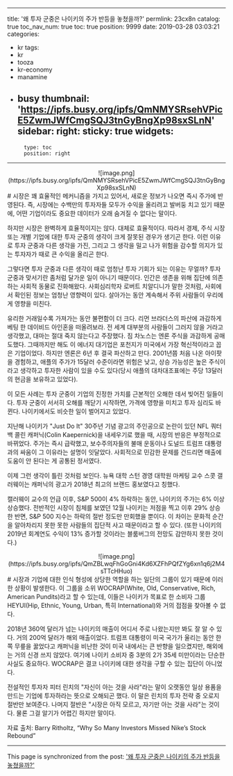 
---
title: '왜 투자 군중은 나이키의 주가 반등을 놓쳤을까?'
permlink: 23cx8n
catalog: true
toc_nav_num: true
toc: true
position: 9999
date: 2019-03-28 03:03:21
categories:
- kr
tags:
- kr
- tooza
- kr-economy
- manamine
- busy
thumbnail: 'https://ipfs.busy.org/ipfs/QmNMYSRsehVPicE5ZwmJWfCmgSQJ3tnGyBngXp98sxSLnN'
sidebar:
    right:
        sticky: true
widgets:
    -
        type: toc
        position: right
---


<center>
![image.png](https://ipfs.busy.org/ipfs/QmNMYSRsehVPicE5ZwmJWfCmgSQJ3tnGyBngXp98sxSLnN)
</center>
#
시장은 꽤 효율적인 메커니즘을 가지고 있어서, 새로운 정보가 나오면 즉시 주가에 반영된다. 즉, 시장에는 수백만의 투자자들 모두가 수익을 올리려고 발버둥 치고 있기 때문에, 어떤 기업이라도 중요한 데이터가 오래 숨겨질 수 없다는 말이다.  

하지만 시장은 완벽하게 효율적이지는 않다. 대체로 효율적이다. 따라서 경제, 주식 시장 또는 개별 기업에 대한 투자 군중의 생각이 크게 잘못된 경우가 생기곤 한다. 이런 이유로 투자 군중과 다른 생각을 가진, 그리고 그 생각을 밀고 나가 위험을 감수할 의지가 있는 투자자가 때로 큰 수익을 올리곤 한다.  

그렇다면 투자 군중과 다른 생각이 때로 엄청난 투자 기회가 되는 이유는 무얼까? 투자 군중과 맞서기란 좀처럼 달가운 일이 아니기 때문이다. 인간은 생존을 위해 집단에 의존하는 사회적 동물로 진화해왔다. 사회심리학자 로버트 치알디니가 말한 것처럼, 사회에서 확인된 정보는 엄청난 영향력이 있다. 살아가는 동안 계속해서 주위 사람들이 우리에게 영향을 미친다.  

유리한 거래일수록 가져가는 동안 불편함이 더 크다. 리먼 브라더스의 파산에 과감하게 베팅 한 데이비드 아인혼을 떠올려보라. 전 세계 대부분의 사람들이 그러지 않을 거라고 생각했고, 대마는 절대 죽지 않는다고 주장했다. 짐 차노스는 엔론 주식을 과감하게 공매도했다. 그때까지만 해도 이 에너지 대기업은 포천지가 미국에서 가장 혁신적이라고 꼽은 기업이었다. 하지만 엔론은 6년 후 결국 파산하고 만다. 2001년쯤 처음 나온 아이팟을 경험하고, 애플의 주가가 15달러 수준이라면 위험은 낮고, 상승 가능성은 높은 주식이라고 생각하고 투자한 사람이 있을 수도 있다(당시 애플의 대차대조표에는 주당 13달러의 현금을 보유하고 있었다). 

이 모든 사례는 투자 군중이 기업의 진정한 가치를 근본적인 오해한 데서 빚어진 일들이다. 투자 군중이 서서히 오해를 깨닫기 시작하면, 가격에 영향을 미치고 투자 심리도 바뀐다. 나이키에서도 비슷한 일이 벌어지고 있었다.  

지난해 나이키가 "Just Do It" 30주년 기념 광고의 주인공으로 논란이 있던 NFL 쿼터백 콜린 캐퍼닉(Colin Kaepernick)을 내세우기로 했을 때, 시장의 반응은 부정적으로 바뀌었다. 주가는 즉시 급락했고, 보수주의자들의 불매 운동이나 도널드 트럼프 대통령과의 싸움이 그 이유라는 설명이 잇달았다. 사회적으로 민감한 문제를 건드리면 매출에 도움이 안 된다는 게 공통된 정서였다.  

이제 그런 생각이 틀린 것처럼 보인다. 뉴욕 대학 스턴 경영 대학원 마케팅 교수 스콧 갤러웨이는 캐퍼닉의 광고가 2018년 최고의 브랜드 홍보였다고 칭했다. 

캘러웨이 교수의 언급 이후, S&P 500이 4% 하락하는 동안, 나이키의 주가는 6% 이상 상승했다. 전반적인 시장이 침체를 보였던 12월 나이키는 저점을 찍고 이후 29% 상승한 반면, S&P 500 지수는 하락의 절반 정도만 만회했을 뿐이다. 이 차이는 문화적 순간을 알아차리지 못한 못한 사람들의 집단적 사고 때문이라고 할 수 있다. (또한 나이키의 2019년 회계연도 수익이 13% 증가할 것이라는 블룸버그의 전망도 감안하지 못한 것이다.)

<center>
![image.png](https://ipfs.busy.org/ipfs/QmZBLwqFhGoGni4Kd6XZFhPQfZYg6xn1q6j2M4sTTcHHuo)
</center>
#
시장과 기업에 대한 인식 형성에 상당한 역할을 하는 일단의 그룹이 있기 때문에 이러한 상황이 발생한다. 이 그룹을 소위 WOCRAP(White, Old, Conservative, Rich, American Pundits)라고 할 수 있는데, 이들은 나이키가 목표로 한 소비자 그룹 HEYUI(Hip, Ethnic, Young, Urban, 특히 International)와 거의 접점을 찾아볼 수 없다.  

2018년 360억 달러가 넘는 나이키의 매출이 어디서 주로 나왔는지만 봐도 잘 알 수 있다. 거의 200억 달러가 해외 매출이었다. 트럼프 대통령이 미국 국가가 울리는 동안 한 쪽 무릎을 꿇었다고 캐퍼닉을 비난한 것이 미국 내에서는 큰 반향을 일으켰지만, 해외에는 거의 신경 쓰지 않았다. 여기에 나이키 소비자 중 3분의 2가 35세 미만이라는 단순한 사실도 중요하다. WOCRAP은 결코 나이키에 대한 생각을 구할 수 있는 집단이 아니었다.  

전설적인 투자자 피터 린치의 "자신이 아는 것을 사라"라는 말이 오랫동안 일상 용품을 만드는 기업에 투자하라는 뜻으로 오해되곤 했다. 이 말은 린치의 투자 전략 중 오로지 절반만 보여준다. 나머지 절반은 "시장은 아직 모르고, 자기만 아는 것을 사라"는 것이다. 물론 그걸 알기가 어렵긴 하지만 말이다. 

자료 출처: Barry Ritholtz, “Why So Many Investors Missed Nike’s Stock Rebound”

- - -

This page is synchronized from the post: ['왜 투자 군중은 나이키의 주가 반등을 놓쳤을까?'](https://steemit.com/@pius.pius/23cx8n)
